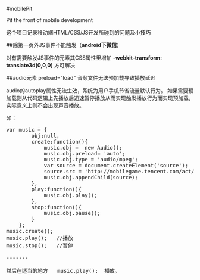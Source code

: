 #mobilePit

Pit the front of mobile development

这个项目记录移动端HTML/CSS/JS开发所碰到的问题及小技巧

##除第一页外JS事件不能触发（**android下微信**）

对有需要触发JS事件的元素其CSS属性里增加 **-webkit-transform: translate3d(0,0,0)** 方可解决

##audio元素 preload="load" 音频文件无法预加载导致播放延迟

audio的autoplay属性无法生效，系统为用户手机节省流量默认行为。 如果需要预加载则从代码逻辑上先播放后迅速暂停播放从而实现触发播放行为而实现预加载，实际意义上则不会出现声音播放。

如：
<pre>
var music = {
        obj:null,
        create:function(){
            music.obj =  new Audio();
            music.obj.preload= 'auto';
            music.obj.type = 'audio/mpeg';
            var source = document.createElement('source');
            source.src = 'http://mobilegame.tencent.com/act/a20140723invite/crack.mp3';
            music.obj.appendChild(source);
        },
        play:function(){
            music.obj.play();
        },
        stop:function(){
            music.obj.pause();
        }
    };
music.create();
music.play();   //播放
music.stop();   //暂停

-------

然后在适当的地方   music.play();  播放。
</pre>
